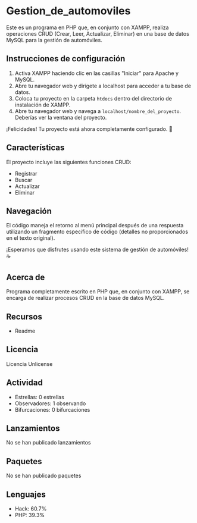 # Gestion_de_automoviles

Este es un programa en PHP que, en conjunto con XAMPP, realiza operaciones CRUD (Crear, Leer, Actualizar, Eliminar) en una base de datos MySQL para la gestión de automóviles.

## Instrucciones de configuración

1. Activa XAMPP haciendo clic en las casillas "Iniciar" para Apache y MySQL.
2. Abre tu navegador web y dirígete a localhost para acceder a tu base de datos.
3. Coloca tu proyecto en la carpeta `htdocs` dentro del directorio de instalación de XAMPP.
4. Abre tu navegador web y navega a `localhost/nombre_del_proyecto`. Deberías ver la ventana del proyecto.

¡Felicidades! Tu proyecto está ahora completamente configurado. 🎉

## Características

El proyecto incluye las siguientes funciones CRUD:

- Registrar
- Buscar
- Actualizar
- Eliminar

## Navegación

El código maneja el retorno al menú principal después de una respuesta utilizando un fragmento específico de código (detalles no proporcionados en el texto original).

¡Esperamos que disfrutes usando este sistema de gestión de automóviles! ☕

## Acerca de

Programa completamente escrito en PHP que, en conjunto con XAMPP, se encarga de realizar procesos CRUD en la base de datos MySQL.

## Recursos

- Readme

## Licencia

Licencia Unlicense

## Actividad

- Estrellas: 0 estrellas
- Observadores: 1 observando
- Bifurcaciones: 0 bifurcaciones

## Lanzamientos

No se han publicado lanzamientos

## Paquetes

No se han publicado paquetes

## Lenguajes

- Hack: 60.7%
- PHP: 39.3%
